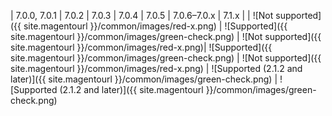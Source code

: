 <div markdown="1">

| 7.0.0, 7.0.1 | 7.0.2 | 7.0.3 | 7.0.4 | 7.0.5 | 7.0.6&ndash;7.0.x | 7.1.x |
| ![Not supported]({{ site.magentourl }}/common/images/red-x.png) | ![Supported]({{ site.magentourl }}/common/images/green-check.png) | ![Not supported]({{ site.magentourl }}/common/images/red-x.png)| ![Supported]({{ site.magentourl }}/common/images/green-check.png) | ![Not supported]({{ site.magentourl }}/common/images/red-x.png) | ![Supported (2.1.2 and later)]({{ site.magentourl }}/common/images/green-check.png) | ![Supported (2.1.2 and later)]({{ site.magentourl }}/common/images/green-check.png)
